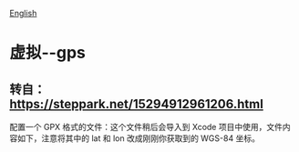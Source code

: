 [English](README_en.md)
# 虚拟--gps
转自：https://steppark.net/15294912961206.html
-----------------
配置一个 GPX 格式的文件：这个文件稍后会导入到 Xcode 项目中使用，文件内容如下，注意将其中的 lat 和 lon 改成刚刚你获取到的 WGS-84 坐标。
<?xml version="1.0" encoding="UTF-8" ?>
<gpx version="1.1"
    creator="GMapToGPX 6.4j - http://www.elsewhere.org/GMapToGPX/"
    xmlns="http://www.topografix.com/GPX/1/1"
    xmlns:xsi="http://www.w3.org/2001/XMLSchema-instance"
    xsi:schemaLocation="http://www.topografix.com/GPX/1/1 http://www.topografix.com/GPX/1/1/gpx.xsd">
    <wpt lat="31.23555959" lon="121.50097295">
    </wpt>
</gpx>
